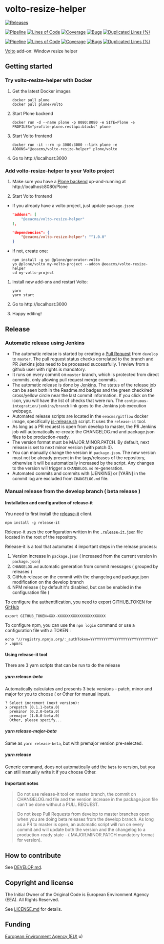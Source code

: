 # volto-resize-helper

[![Releases](https://img.shields.io/github/v/release/eea/volto-resize-helper)](https://github.com/eea/volto-resize-helper/releases)

[![Pipeline](https://ci.eionet.europa.eu/buildStatus/icon?job=volto-addons%2Fvolto-resize-helper%2Fmaster&subject=master)](https://ci.eionet.europa.eu/view/Github/job/volto-addons/job/volto-resize-helper/job/master/display/redirect)
[![Lines of Code](https://sonarqube.eea.europa.eu/api/project_badges/measure?project=volto-resize-helper-master&metric=ncloc)](https://sonarqube.eea.europa.eu/dashboard?id=volto-resize-helper-master)
[![Coverage](https://sonarqube.eea.europa.eu/api/project_badges/measure?project=volto-resize-helper-master&metric=coverage)](https://sonarqube.eea.europa.eu/dashboard?id=volto-resize-helper-master)
[![Bugs](https://sonarqube.eea.europa.eu/api/project_badges/measure?project=volto-resize-helper-master&metric=bugs)](https://sonarqube.eea.europa.eu/dashboard?id=volto-resize-helper-master)
[![Duplicated Lines (%)](https://sonarqube.eea.europa.eu/api/project_badges/measure?project=volto-resize-helper-master&metric=duplicated_lines_density)](https://sonarqube.eea.europa.eu/dashboard?id=volto-resize-helper-master)

[![Pipeline](https://ci.eionet.europa.eu/buildStatus/icon?job=volto-addons%2Fvolto-resize-helper%2Fdevelop&subject=develop)](https://ci.eionet.europa.eu/view/Github/job/volto-addons/job/volto-resize-helper/job/develop/display/redirect)
[![Lines of Code](https://sonarqube.eea.europa.eu/api/project_badges/measure?project=volto-resize-helper-develop&metric=ncloc)](https://sonarqube.eea.europa.eu/dashboard?id=volto-resize-helper-develop)
[![Coverage](https://sonarqube.eea.europa.eu/api/project_badges/measure?project=volto-resize-helper-develop&metric=coverage)](https://sonarqube.eea.europa.eu/dashboard?id=volto-resize-helper-develop)
[![Bugs](https://sonarqube.eea.europa.eu/api/project_badges/measure?project=volto-resize-helper-develop&metric=bugs)](https://sonarqube.eea.europa.eu/dashboard?id=volto-resize-helper-develop)
[![Duplicated Lines (%)](https://sonarqube.eea.europa.eu/api/project_badges/measure?project=volto-resize-helper-develop&metric=duplicated_lines_density)](https://sonarqube.eea.europa.eu/dashboard?id=volto-resize-helper-develop)

[Volto](https://github.com/plone/volto) add-on: Window resize helper

## Getting started

### Try volto-resize-helper with Docker

1. Get the latest Docker images

   ```
   docker pull plone
   docker pull plone/volto
   ```

1. Start Plone backend
   ```
   docker run -d --name plone -p 8080:8080 -e SITE=Plone -e PROFILES="profile-plone.restapi:blocks" plone
   ```

1. Start Volto frontend

   ```
   docker run -it --rm -p 3000:3000 --link plone -e ADDONS="@eeacms/volto-resize-helper" plone/volto
   ```

1. Go to http://localhost:3000

### Add volto-resize-helper to your Volto project

1. Make sure you have a [Plone backend](https://plone.org/download) up-and-running at http://localhost:8080/Plone

1. Start Volto frontend

* If you already have a volto project, just update `package.json`:

   ```JSON
   "addons": [
       "@eeacms/volto-resize-helper"
   ],

   "dependencies": {
       "@eeacms/volto-resize-helper": "^1.0.0"
   }
   ```

* If not, create one:

   ```
   npm install -g yo @plone/generator-volto
   yo @plone/volto my-volto-project --addon @eeacms/volto-resize-helper
   cd my-volto-project
   ```

1. Install new add-ons and restart Volto:

   ```
   yarn
   yarn start
   ```

1. Go to http://localhost:3000

1. Happy editing!

## Release

### Automatic release using Jenkins

*  The automatic release is started by creating a [Pull Request](../../compare/master...develop) from `develop` to `master`. The pull request status checks correlated to the branch and PR Jenkins jobs need to be processed successfully. 1 review from a github user with rights is mandatory.
* It runs on every commit on `master` branch, which is protected from direct commits, only allowing pull request merge commits.
* The automatic release is done by [Jenkins](https://ci.eionet.europa.eu). The status of the release job can be seen both in the Readme.md badges and the green check/red cross/yellow circle near the last commit information. If you click on the icon, you will have the list of checks that were run. The `continuous-integration/jenkins/branch` link goes to the Jenkins job execution webpage.
* Automated release scripts are located in the `eeacms/gitflow` docker image, specifically [js-release.sh](https://github.com/eea/eea.docker.gitflow/blob/master/src/js-release.sh) script. It  uses the `release-it` tool.
* As long as a PR request is open from develop to master, the PR Jenkins job will automatically re-create the CHANGELOG.md and package.json files to be production-ready.
* The version format must be MAJOR.MINOR.PATCH. By default, next release is set to next minor version (with patch 0).
* You can manually change the version in `package.json`.  The new version must not be already present in the tags/releases of the repository, otherwise it will be automatically increased by the script. Any changes to the version will trigger a `CHANGELOG.md` re-generation.
* Automated commits and commits with [JENKINS] or [YARN] in the commit log are excluded from `CHANGELOG.md` file.

### Manual release from the develop branch ( beta release )

#### Installation and configuration of release-it

You need to first install the [release-it](https://github.com/release-it/release-it)  client.

   ```
   npm install -g release-it
   ```

Release-it uses the configuration written in the [`.release-it.json`](./.release-it.json) file located in the root of the repository.

Release-it is a tool that automates 4 important steps in the release process:

1. Version increase in `package.json` ( increased from the current version in `package.json`)
2. `CHANGELOG.md` automatic generation from commit messages ( grouped by releases )
3. GitHub release on the commit with the changelog and package.json modification on the develop branch
4. NPM release ( by default it's disabled, but can be enabled in the configuration file )

To configure the authentification, you need to export GITHUB_TOKEN for [GitHub](https://github.com/settings/tokens)

   ```
   export GITHUB_TOKEN=XXX-XXXXXXXXXXXXXXXXXXXXXX
   ```

 To configure npm, you can use the `npm login` command or use a configuration file with a TOKEN :

   ```
   echo "//registry.npmjs.org/:_authToken=YYYYYYYYYYYYYYYYYYYYYYYYYYYYYY" > .npmrc
   ```

#### Using release-it tool

There are 3 yarn scripts that can be run to do the release

##### yarn release-beta

Automatically calculates and presents 3 beta versions - patch, minor and major for you to choose ( or Other for manual input).

```
? Select increment (next version):
❯ prepatch (0.1.1-beta.0)
  preminor (0.2.0-beta.0)
  premajor (1.0.0-beta.0)
  Other, please specify...
```

##### yarn release-major-beta

Same as `yarn release-beta`, but with premajor version pre-selected.

##### yarn release

Generic command, does not automatically add the `beta` to version, but you can still manually write it if you choose Other.

#### Important notes

> Do not use release-it tool on master branch, the commit on CHANGELOG.md file and the version increase in the package.json file can't be done without a PULL REQUEST.

> Do not keep Pull Requests from develop to master branches open when you are doing beta releases from the develop branch. As long as a PR to master is open, an automatic script will run on every commit and will update both the version and the changelog to a production-ready state - ( MAJOR.MINOR.PATCH mandatory format for version).


## How to contribute

See [DEVELOP.md](https://github.com/eea/volto-resize-helper/blob/master/DEVELOP.md).

## Copyright and license

The Initial Owner of the Original Code is European Environment Agency (EEA).
All Rights Reserved.

See [LICENSE.md](https://github.com/eea/volto-resize-helper/blob/master/LICENSE.md) for details.

## Funding

[European Environment Agency (EU)](http://eea.europa.eu)
u)
